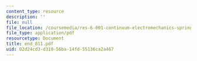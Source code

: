 ```yaml
---
content_type: resource
description: ''
file: null
file_location: /coursemedia/res-6-001-continuum-electromechanics-spring-2009/02d24cd3d31056ba14fd55136ca2a467_end_811.pdf
file_type: application/pdf
resourcetype: Document
title: end_811.pdf
uid: 02d24cd3-d310-56ba-14fd-55136ca2a467
---
```

